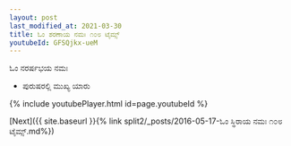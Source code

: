 ```yaml
---
layout: post
last_modified_at: 2021-03-30
title: ಓಂ ಶರಣಾಯ ನಮಃ ೧೦೮ ಟೈಮ್ಸ್
youtubeId: GFSQjkx-ueM
---
```

 
 
 ಓಂ ನರರ್ಷಭಯ ನಮಃ  
 
 -  ಪುರುಷರಲ್ಲಿ ಮುಖ್ಯ ಯಾರು 
 
  
 
  
 
 
 
 
 
 


{% include youtubePlayer.html id=page.youtubeId %}
 
[Next]({{ site.baseurl }}{% link  split2/_posts/2016-05-17-ಓಂ ಸ್ಥಿರಾಯ ನಮಃ ೧೦೮ ಟೈಮ್ಸ್.md%})
 
